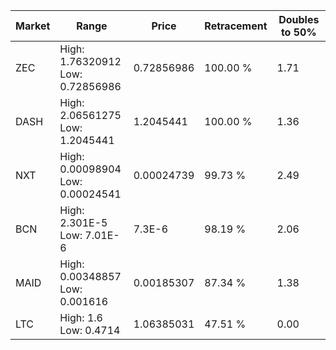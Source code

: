 | Market | Range | Price| Retracement | Doubles to 50% |
| --- | --- | --- | --- | --- |
| ZEC | High: 1.76320912<br />Low: 0.72856986 | 0.72856986 | 100.00 % | 1.71 |
| DASH | High: 2.06561275<br />Low: 1.2045441 | 1.2045441 | 100.00 % | 1.36 |
| NXT | High: 0.00098904<br />Low: 0.00024541 | 0.00024739 | 99.73 % | 2.49 |
| BCN | High: 2.301E-5<br />Low: 7.01E-6 | 7.3E-6 | 98.19 % | 2.06 |
| MAID | High: 0.00348857<br />Low: 0.001616 | 0.00185307 | 87.34 % | 1.38 |
| LTC | High: 1.6<br />Low: 0.4714 | 1.06385031 | 47.51 % | 0.00 |
